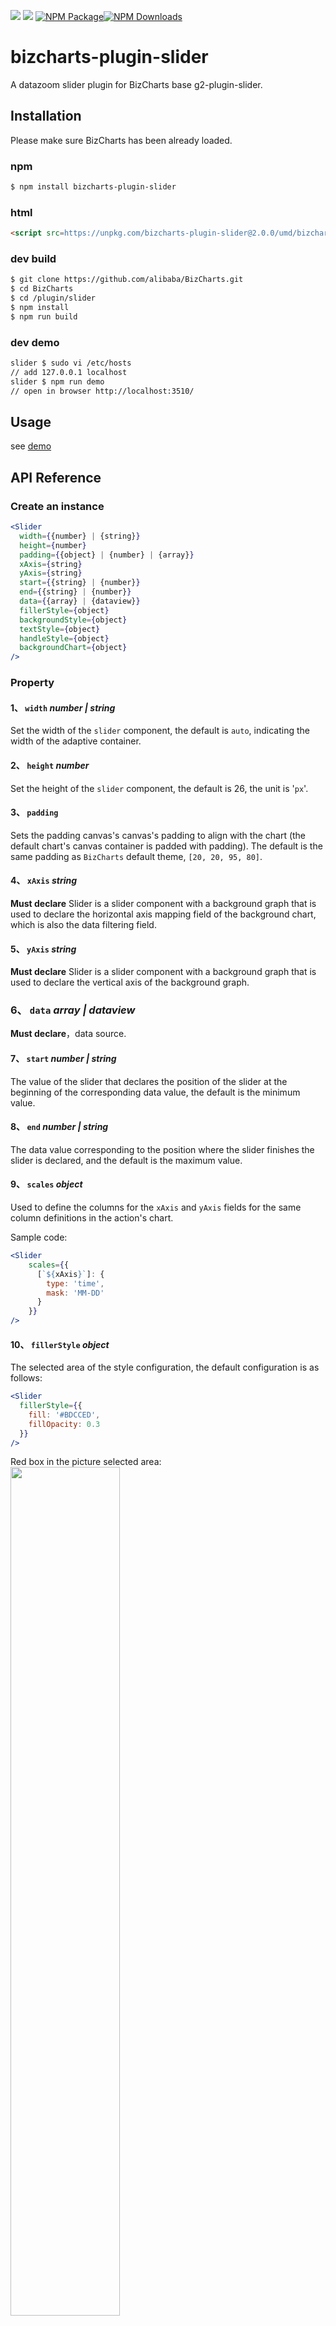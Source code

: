 ![](https://img.shields.io/badge/language-react-red.svg)  ![](https://img.shields.io/badge/license-MIT-000000.svg)  [![NPM Package](https://img.shields.io/npm/v/bizcharts-plugin-slider.svg)](https://www.npmjs.com/package/bizcharts)[![NPM Downloads](https://img.shields.io/npm/dm/bizcharts-plugin-slider.svg)](https://npmjs.org/package/bizcharts)

# bizcharts-plugin-slider

A datazoom slider plugin for BizCharts base g2-plugin-slider.

## Installation

Please make sure BizCharts has been already loaded.

### npm
```sh
$ npm install bizcharts-plugin-slider
```

### html
```html
<script src=https://unpkg.com/bizcharts-plugin-slider@2.0.0/umd/bizcharts-plugin-slider.js"> </script>
```

### dev build
```sh
$ git clone https://github.com/alibaba/BizCharts.git
$ cd BizCharts
$ cd /plugin/slider
$ npm install
$ npm run build
```

### dev demo

```sh
slider $ sudo vi /etc/hosts
// add 127.0.0.1 localhost
slider $ npm run demo
// open in browser http://localhost:3510/
```

## Usage
see [demo](https://alibaba.github.io/BizCharts/demo-detail.html?code=demo/other/rain-and-flow)


## API Reference

### Create an instance

```jsx
<Slider
  width={{number} | {string}}
  height={number}
  padding={{object} | {number} | {array}}
  xAxis={string}
  yAxis={string}
  start={{string} | {number}}
  end={{string} | {number}}
  data={{array} | {dataview}}
  fillerStyle={object}
  backgroundStyle={object}
  textStyle={object}
  handleStyle={object}
  backgroundChart={object}
/>
```
### Property

#### 1、 `width` *number | string*

Set the width of the `slider` component, the default is `auto`, indicating the width of the adaptive container.

#### 2、 `height` *number*

Set the height of the `slider` component, the default is 26, the unit is '`px`'.

#### 3、 `padding`

Sets the padding canvas's canvas's padding to align with the chart (the default chart's canvas container is padded with padding). The default is the same padding as `BizCharts` default theme, `[20, 20, 95, 80]`.

#### 4、 `xAxis` *string*

**Must declare** Slider is a slider component with a background graph that is used to declare the horizontal axis mapping field of the background chart, which is also the data filtering field.

#### 5、 `yAxis` *string*


**Must declare** Slider is a slider component with a background graph that is used to declare the vertical axis of the background graph.

### 6、 `data` *array | dataview*

**Must declare**，data source.

#### 7、 `start` *number | string*


The value of the slider that declares the position of the slider at the beginning of the corresponding data value, the default is the minimum value.

#### 8、 `end` *number | string*

The data value corresponding to the position where the slider finishes the slider is declared, and the default is the maximum value.

#### 9、 `scales` *object*

Used to define the columns for the `xAxis` and `yAxis` fields for the same column definitions in the action's chart.

Sample code:

  ```jsx
  <Slider 
      scales={{
        [`${xAxis}`]: {
          type: 'time',
          mask: 'MM-DD'
        }
      }}
  />
  ```

#### 10、 `fillerStyle` *object*

The selected area of the style configuration, the default configuration is as follows:

  ```jsx
  <Slider 
    fillerStyle={{
      fill: '#BDCCED',
      fillOpacity: 0.3
    }}
  />
  ```

Red box in the picture selected area: <img src="https://gw.alipayobjects.com/zos/rmsportal/iYFxRgDjRSiCyVPFozik.png" style="width: 59%;">

#### 11、 `backgroundStyle` *object*

slider background style.

#### 12、 `textStyle` *object*

slider auxiliary text font style configuration.

#### 13、 `handleStyle` *object*

The slider style configuration, configurable properties are as follows:

  ```jsx
    <Slider 
    handleStyle={{
      img: 'https://gw.alipayobjects.com/zos/rmsportal/QXtfhORGlDuRvLXFzpsQ.png', // Can make the picture address can also be data urls
      width: 5,
      height: 26
    }}
  />
  ```

#### 14、 `backgroundChart` *object*
The slider's background chart configuration allows you to configure its chart type and color:

  ```jsx
  <Slider 
    backgroundChart={{
    type: [ 'area' ], // The type of chart, either a string or an array
    color: '#CCD6EC'
    }}
  />
  ```
  
#### 15、 `onChange` *function*

When the slider slider changes, trigger the callback function, mainly used to update the state of `ds`. The callback function provides a parameter, which is an object that contains the following properties:

  ```jsx
  <Slider 
  onChange = {(obj) => {
    const { startValue, endValue, startText, endText } = obj;
  }}
  />
  ```

  * `startValue` The current raw data value corresponding to the start slider, if the type is` time` or `timeCat`, the value is timestamp, please note.
  * `endValue` The current corresponding raw data value of the end slider, if the type is` time` or `timeCat`, the value is timestamp, please note.
  * `startText` Start slider current display text value
  * `endText` The current display text value of the end slider

> NOTE: The reason for distinguishing text from value is that users will format numbers in most cases. Therefore, when setting the state quantity and updating the state quantity, you need to ensure that the value types are the same before and after.
